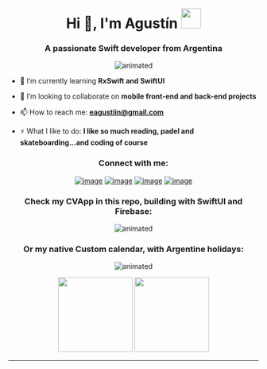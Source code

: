 <h1 align="center">Hi 👋, I'm Agustín <img height="40" src="https://emoji.gg/assets/emoji/4164-amongus.png"></h1>


<h3 align="center">A passionate Swift developer from Argentina</h3>
<p align="center">
  <img src="https://img.shields.io/badge/iOS-000000?style=for-the-badge&logo=ios&logoColor=white" alt="animated" />
</p>

- 🌱 I’m currently learning **RxSwift and SwiftUI**

- 👯 I’m looking to collaborate on **mobile front-end and back-end projects**

- 📫 How to reach me: **eagustiin@gmail.com**

- ⚡ What I like to do: **I like so much reading, padel and skateboarding...and coding of course**

<h3 align="center">Connect with me:</h3>
<div align="center">

[![image](https://img.shields.io/badge/LinkedIn-0077B5?style=for-the-badge&logo=linkedin&logoColor=white)](https://www.linkedin.com/in/agustin-errecalde-a853b767/)
[![image](https://img.shields.io/badge/Instagram-E4405F?style=for-the-badge&logo=instagram&logoColor=white)](https://www.instagram.com/agustinerrecalde/)
[![image](https://img.shields.io/badge/Twitter-1DA1F2?style=for-the-badge&logo=twitter&logoColor=white)](https://twitter.com/eagustiin)
[![image](https://img.shields.io/badge/Gmail-D14836?style=for-the-badge&logo=gmail&logoColor=white)](mailto:eagustiin@gmail.com)
</div>

<h3 align="center">Check my CVApp in this repo, building with SwiftUI and Firebase:</h3>
<p align="center">
  <img src="https://user-images.githubusercontent.com/50756810/128765422-af71d2af-cc2c-4e2e-b2f6-f103f7024263.gif" alt="animated" />
</p>

<h3 align="center">Or my native Custom calendar, with Argentine holidays:</h3>
<p align="center">
    <img src="https://user-images.githubusercontent.com/50756810/128768854-b5561a6a-2fd5-4529-9452-eb2d10f00a5d.gif" alt="animated" />
</p>

<p align= "center">
  <img height= "150" src="https://github-readme-stats.vercel.app/api?username=aguserre&theme=react&show_icons=true&include_all_commits=true" />
  <img height= "150" src="https://github-readme-stats.vercel.app/api/top-langs/?username=aguserre&theme=react&layout=compact" />
</p>

------
